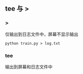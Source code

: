 ## tee 与 >

### >
仅输出到日志文件中，屏幕不显示输出
```language
python train.py > log.txt
```

### tee
输出到屏幕和日志文件中
```language

```
